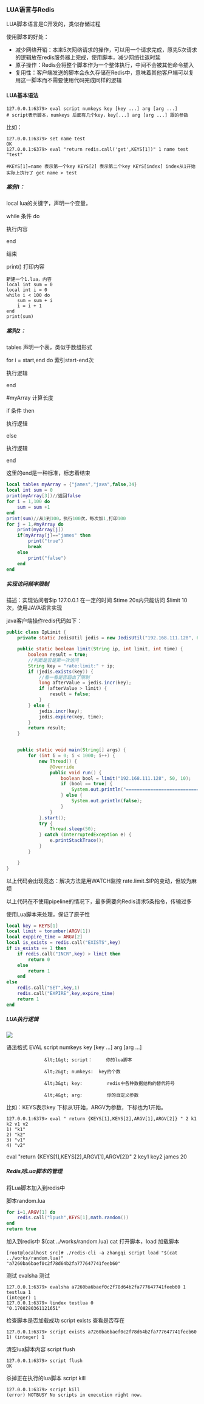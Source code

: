 ### LUA语言与Redis

LUA脚本语言是C开发的，类似存储过程

使用脚本的好处：

* 减少网络开销：本来5次网络请求的操作，可以用一个请求完成，原先5次请求的逻辑放在redis服务器上完成，使用脚本，减少网络往返时延
* 原子操作：Redis会将整个脚本作为一个整体执行，中间不会被其他命令插入
* 复用性：客户端发送的脚本会永久存储在Redis中，意味着其他客户端可以复用这一脚本而不需要使用代码完成同样的逻辑

#### LUA基本语法

```
127.0.0.1:6379> eval script numkeys key [key ...] arg [arg ...]  
# script表示脚本，numkeys 后面有几个key，key[...] arg [arg ...] 跟的参数
```

比如：

```
127.0.0.1:6379> set name test
OK
127.0.0.1:6379> eval "return redis.call('get',KEYS[1])" 1 name test
"test"

#KEYS[1]=name 表示第一个key KEYS[2] 表示第二个key KEYS[index] index从1开始
实际上执行了 get name > test
```

##### 案例1：

local lua的关键字，声明一个变量，

while 条件 do

执行内容

end

结束

print\(\) 打印内容

```
新建一个1.lua，内容
local int sum = 0
local int i = 0
while i < 100 do 
    sum = sum + i
    i = i + 1
end
print(sum)
```

##### 案列2：

tables 声明一个表，类似于数组形式

for i = start,end do   索引start-end次

执行逻辑

end

\#myArray 计算长度

if 条件 then

执行逻辑

else

执行逻辑

end

这里的end是一种标准，标志着结束

```lua
local tables myArray = {"james","java",false,34} 
local int sum = 0
print(myArray[3])//返回false
for i = 1,100 do
    sum = sum +1
end
print(sum)//从1到100，执行100次，每次加1,打印100
for j = 1,#myArray do
    print(myArray[j])
    if(myArray[j]=="james" then
        print("true")
        break
    else
        print("false")
    end
end
```

##### 实现访问频率限制

描述：实现访问者$ip 127.0.0.1 在一定的时间 $time 20s内只能访问 $limit 10 次，使用JAVA语言实现

java客户端操作redis代码如下：

```java
public class IpLimit {
    private static JedisUtil jedis = new JedisUtil("192.168.111.128", 6379, "zhangqi");

    public static boolean limit(String ip, int limit, int time) {
        boolean result = true;
        //判断是否是第一次访问
        String key = "rate:limit:" + ip;
        if (jedis.exists(key)) {
            //看一看是否超出了限制
            long afterValue = jedis.incr(key);
            if (afterValue > limit) {
                result = false;
            }
        } else {
            jedis.incr(key);
            jedis.expire(key, time);
        }
        return result;
    }


    public static void main(String[] args) {
        for (int i = 0; i < 1000; i++) {
            new Thread() {
                @Override
                public void run() {
                    boolean bool = limit("192.168.111.128", 50, 10);
                    if (bool == true) {
                        System.out.println("==============================" + true);
                    } else {
                        System.out.println(false);
                    }
                }
            }.start();
            try {
                Thread.sleep(50);
            } catch (InterruptedException e) {
                e.printStackTrace();
            }
        }

    }
}
```

以上代码会出现竞态：解决方法是用WATCH监控 rate.limit.$IP的变动，但较为麻烦

以上代码在不使用pipeline的情况下，最多需要向Redis请求5条指令，传输过多

使用Lua脚本来处理，保证了原子性

```lua
local key = KEYS[1]
local limit = tonumber(ARGV[1])
local exppire_time = ARGV[2]
local is_exists = redis.call("EXISTS",key)
if is_exists == 1 then
    if redis.call("INCR",key) > limit then
        return 0
    else
        return 1
    end
else
    redis.call("SET",key,1)
    redis.call("EXPIRE",key,expire_time)
    return 1
end
```

##### LUA执行逻辑

![](/assets/3489jhfjask.png)

语法格式 EVAL script numkeys key \[key ...\] arg \[arg ...\]

```
              &lt;1&gt; script：     你的lua脚本

              &lt;2&gt; numkeys:  key的个数

              &lt;3&gt; key:         redis中各种数据结构的替代符号

              &lt;4&gt; arg:         你的自定义参数
```

比如：KEYS表示key 下标从1开始，ARGV为参数，下标也为1开始。

```
127.0.0.1:6379> eval " return {KEYS[1],KEYS[2],ARGV[1],ARGV[2]} " 2 k1 k2 v1 v2
1) "k1"
2) "k2"
3) "v1"
4) "v2"
```

eval "return {KEYS\[1\],KEYS\[2\],ARGV\[1\],ARGV\[2\]}" 2 key1 key2 james 20

##### Redis对Lua脚本的管理

将Lua脚本加入到redis中

脚本random.lua

```lua
for i=1,ARGV[1] do
    redis.call("lpush",KEYS[1],math.random())
end
return true
```

加入到redis中 $\(cat ../works/random.lua\) cat 打开脚本，load 加载脚本

```
[root@localhost src]# ./redis-cli -a zhangqi script load "$(cat ../works/random.lua)"
"a7260ba6baef0c2f78d64b2fa777647741feeb60"
```

测试 evalsha 测试

```
127.0.0.1:6379> evalsha a7260ba6baef0c2f78d64b2fa777647741feeb60 1 testlua 1
(integer) 1
127.0.0.1:6379> lindex testlua 0
"0.1708280361121651"
```

检查脚本是否加载成功 script exists 查看是否存在

```
127.0.0.1:6379> script exists a7260ba6baef0c2f78d64b2fa777647741feeb60
1) (integer) 1
```

清空lua脚本内容 script flush

```
127.0.0.1:6379> script flush
OK
```

杀掉正在执行的lua脚本 script kill

```
127.0.0.1:6379> script kill
(error) NOTBUSY No scripts in execution right now.
```



